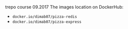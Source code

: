 
trepo course 09.2017
The images location on DockerHub:
* `docker.io/dimab07/pizza-redis`
* `docker.io/dimab07/pizza-express`
